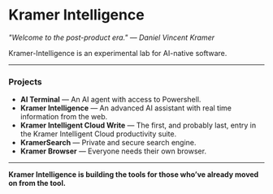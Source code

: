 # Kramer Intelligence

*"Welcome to the post-product era." — Daniel Vincent Kramer*

Kramer-Intelligence is an experimental lab for AI-native software.

---

### Projects
- **AI Terminal** — An AI agent with access to Powershell.
- **Kramer Intelligence** — An advanced AI assistant with real time information from the web.
- **Kramer Intelligent Cloud Write** — The first, and probably last, entry in the Kramer Intelligent Cloud productivity suite.
- **KramerSearch** — Private and secure search engine.
- **Kramer Browser** — Everyone needs their own browser.

---

**Kramer Intelligence is building the tools for those who’ve already moved on from the tool.**
